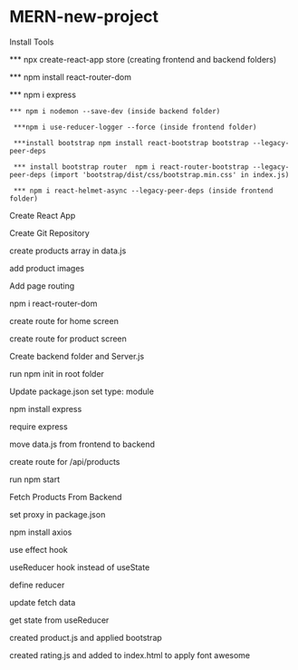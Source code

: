 # MERN-new-project

Install Tools 

 ***	npx create-react-app store (creating frontend and backend folders)
 
  *** npm install react-router-dom
  
   *** npm i express 
   
    *** npm i nodemon --save-dev (inside backend folder)
    
     ***npm i use-reducer-logger --force (inside frontend folder)
     
     ***install bootstrap npm install react-bootstrap bootstrap --legacy-peer-deps
     
     *** install bootstrap router  npm i react-router-bootstrap --legacy-peer-deps (import 'bootstrap/dist/css/bootstrap.min.css' in index.js)
     
     *** npm i react-helmet-async --legacy-peer-deps (inside frontend folder)

Create React App

Create Git Repository

create products array in data.js

add product images

Add page routing 

npm i react-router-dom

create route for home screen

create route for product screen

Create backend folder and  Server.js

run npm init in root folder

Update package.json set type: module

npm install express


require express

move data.js from frontend to backend

create route for /api/products

run npm start

Fetch Products From Backend

set proxy in package.json

npm install axios

use effect hook

useReducer hook instead of useState

define reducer

update fetch data

get state from useReducer

created product.js  and applied bootstrap 

created rating.js and added     <link rel="stylesheet" href="https://cdn.jsdelivr.net/npm/@fortawesome/fontawesome-free@5.15.4/css/all.min.css" /> to index.html to apply font awesome 
